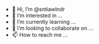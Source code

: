 - 👋 Hi, I’m @sntiawlndr
- 👀 I’m interested in ...
- 🌱 I’m currently learning ...
- 💞️ I’m looking to collaborate on ...
- 📫 How to reach me ...

<!---import 'package:flutter/material.dart';
import 'package:travel/components/place_card.dart';
import 'package:travel/constants.dart';
import 'package:travel/models/TravelSpot.dart';
import 'package:travel/size_config.dart';

class Body extends StatelessWidget {
  @override
  Widget build(BuildContext context) {
    return SizedBox(
      width: SizeConfig.screenWidth,
      child: Padding(
        padding:
            EdgeInsets.symmetric(horizontal: getProportionateScreenWidth(25)),
        child: SingleChildScrollView(
          child: Padding(
            padding: EdgeInsets.only(bottom: 25),
            child: Wrap(
              alignment: WrapAlignment.spaceBetween,
              runSpacing: 25,
              children: [
                ...List.generate(
                  travelSpots.length,
                  (index) => PlaceCard(
                    travelSport: travelSpots[index],
                    isFullCard: true,
                    press: () {},
                  ),
                ),
                AddNewPlaceCard(),
              ],
            ),
          ),
        ),
      ),
    );
  }
}

class AddNewPlaceCard extends StatelessWidget {
  const AddNewPlaceCard({
    Key key,
  }) : super(key: key);

  @override
  Widget build(BuildContext context) {
    return Container(
      height: getProportionateScreenWidth(350),
      width: getProportionateScreenWidth(158),
      decoration: BoxDecoration(
        color: Color(0xFF6A6C93).withOpacity(0.09),
        borderRadius: BorderRadius.circular(20),
        border: Border.all(
          width: 2,
          color: Color(0xFFEBE8F6),
        ),
      ),
      child: Column(
        mainAxisAlignment: MainAxisAlignment.center,
        children: [
          SizedBox(
            height: getProportionateScreenWidth(53),
            width: getProportionateScreenWidth(53),
            child: FlatButton(
              padding: EdgeInsets.zero,
              shape: RoundedRectangleBorder(
                borderRadius: BorderRadius.circular(60),
              ),
              color: kPrimaryColor,
              onPressed: () {},
              child: Icon(
                Icons.add,
                size: getProportionateScreenWidth(35),
                color: Colors.white,
              ),
            ),
          ),
          VerticalSpacing(of: 10),
          Text(
            "Add New Place",
            style: TextStyle(fontSize: 11, fontWeight: FontWeight.bold),
          ),
        ],
      ),
    );
  }
}

sntiawlndr/sntiawlndr is a ✨ special ✨ repository because its `README.md` (this file) appears on your GitHub profile.
You can click the Preview link to take a look at your changes.
--->
